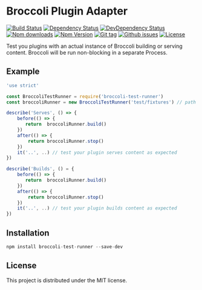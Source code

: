 # Broccoli Plugin Adapter

[![Build Status](https://travis-ci.org/stfsy/broccoli-test-runner.svg?branch=master)](https://travis-ci.org/stfsy/broccoli-test-runner) [![Dependency Status](https://img.shields.io/david/stfsy/broccoli-test-runner.svg)](https://github.com/stfsy/broccoli-test-runner/blob/master/package.json) [![DevDependency Status](https://img.shields.io/david/dev/stfsy/broccoli-test-runner.svg)](https://github.com/stfsy/broccoli-test-runner/blob/master/package.json) [![Npm downloads](https://img.shields.io/npm/dm/broccoli-test-runner.svg)](https://www.npmjs.com/package/broccoli-test-runner) [![Npm Version](https://img.shields.io/npm/v/broccoli-test-runner.svg)](https://www.npmjs.com/package/broccoli-test-runner) [![Git tag](https://img.shields.io/github/tag/stfsy/broccoli-test-runner.svg)](https://github.com/stfsy/broccoli-test-runner/releases) [![Github issues](https://img.shields.io/github/issues/stfsy/broccoli-test-runner.svg)](https://github.com/stfsy/broccoli-test-runner/issues) [![License](https://img.shields.io/npm/l/broccoli-test-runner.svg)](https://github.com/stfsy/broccoli-test-runner/blob/master/LICENSE)

Test you plugins with an actual instance of Broccoli building or serving content. Broccoli will be run non-blocking in a separate Process.

## Example

```javascript
'use strict'

const BroccoliTestRunner = require('broccoli-test-runner')
const broccoliRunner = new BroccoliTestRunner('test/fixtures') // path to build directory with brocfile

describe('Serves', () => {
    before(() => {
       return  broccoliRunner.build()
    })
    after(() => {
        return broccoliRunner.stop()
    })
    it('..', ..) // test your plugin serves content as expected
})

describe('Builds', () = {
    before(() => {
       return  broccoliRunner.build()
    })
    after(() => {
        return broccoliRunner.stop()
    })
    it('..', ..) // test your plugin builds content as expected
})
```

## Installation

```javascript
npm install broccoli-test-runner --save-dev
```

## License

This project is distributed under the MIT license.
